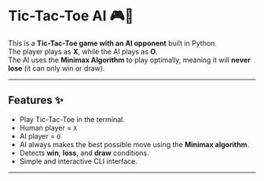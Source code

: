 # Tic-Tac-Toe AI 🎮🤖

This is a **Tic-Tac-Toe game with an AI opponent** built in Python.  
The player plays as **X**, while the AI plays as **O**.  
The AI uses the **Minimax Algorithm** to play optimally, meaning it will **never lose** (it can only win or draw).

---

## Features ✨
- Play Tic-Tac-Toe in the terminal.  
- Human player = `X`  
- AI player = `O`  
- AI always makes the best possible move using the **Minimax algorithm**.  
- Detects **win**, **loss**, and **draw** conditions.  
- Simple and interactive CLI interface.  

---


